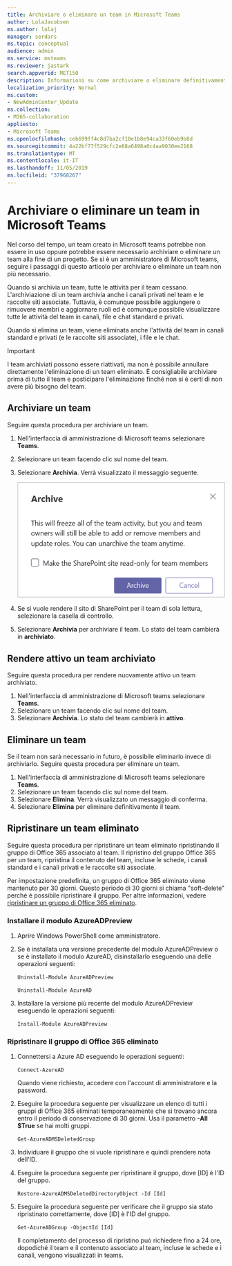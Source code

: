 ```yaml
---
title: Archiviare o eliminare un team in Microsoft Teams
author: LolaJacobsen
ms.author: lolaj
manager: serdars
ms.topic: conceptual
audience: admin
ms.service: msteams
ms.reviewer: jastark
search.appverid: MET150
description: Informazioni su come archiviare o eliminare definitivamente un team.
localization_priority: Normal
ms.custom:
- NewAdminCenter_Update
ms.collection:
- M365-collaboration
appliesto:
- Microsoft Teams
ms.openlocfilehash: ceb699ff4c8d7ba2cf10e1b8e94ca33f60eb9b8d
ms.sourcegitcommit: 4a22bf77f529cfc2e68a6498a0c4aa9030ee2168
ms.translationtype: MT
ms.contentlocale: it-IT
ms.lasthandoff: 11/05/2019
ms.locfileid: "37968267"
---
```

<a name="archive-or-delete-a-team-in-microsoft-teams"></a>Archiviare o eliminare un team in Microsoft Teams
===========================================

Nel corso del tempo, un team creato in Microsoft teams potrebbe non essere in uso oppure potrebbe essere necessario archiviare o eliminare un team alla fine di un progetto. Se si è un amministratore di Microsoft teams, seguire i passaggi di questo articolo per archiviare o eliminare un team non più necessario.

Quando si archivia un team, tutte le attività per il team cessano. L'archiviazione di un team archivia anche i canali privati nel team e le raccolte siti associate.  Tuttavia, è comunque possibile aggiungere o rimuovere membri e aggiornare ruoli ed è comunque possibile visualizzare tutte le attività del team in canali, file e chat standard e privati.

Quando si elimina un team, viene eliminata anche l'attività del team in canali standard e privati (e le raccolte siti associate), i file e le chat.

> [!IMPORTANT]
> I team archiviati possono essere riattivati, ma non è possibile annullare direttamente l'eliminazione di un team eliminato. È consigliabile archiviare prima di tutto il team e posticipare l'eliminazione finché non si è certi di non avere più bisogno del team.

## <a name="archive-a-team"></a>Archiviare un team

Seguire questa procedura per archiviare un team.

1. Nell'interfaccia di amministrazione di Microsoft teams selezionare **Teams**.
2. Selezionare un team facendo clic sul nome del team.
3. Selezionare **Archivia**. Verrà visualizzato il messaggio seguente.

    ![Screenshot del messaggio di archivio di Teams](media/teams-archive-message.png)

4. Se si vuole rendere il sito di SharePoint per il team di sola lettura, selezionare la casella di controllo.
5. Selezionare **Archivia** per archiviare il team. Lo stato del team cambierà in **archiviato**.

## <a name="make-an-archived-team-active"></a>Rendere attivo un team archiviato

Seguire questa procedura per rendere nuovamente attivo un team archiviato.

1. Nell'interfaccia di amministrazione di Microsoft teams selezionare **Teams**.
2. Selezionare un team facendo clic sul nome del team.
3. Selezionare **Archivia**. Lo stato del team cambierà in **attivo**.

## <a name="delete-a-team"></a>Eliminare un team

Se il team non sarà necessario in futuro, è possibile eliminarlo invece di archiviarlo. Seguire questa procedura per eliminare un team.

1.  Nell'interfaccia di amministrazione di Microsoft teams selezionare **Teams**.
2.  Selezionare un team facendo clic sul nome del team.
3.  Selezionare **Elimina**. Verrà visualizzato un messaggio di conferma.
4.  Selezionare **Elimina** per eliminare definitivamente il team.

## <a name="restore-a-deleted-team"></a>Ripristinare un team eliminato

Seguire questa procedura per ripristinare un team eliminato ripristinando il gruppo di Office 365 associato al team. Il ripristino del gruppo Office 365 per un team, ripristina il contenuto del team, incluse le schede, i canali standard e i canali privati e le raccolte siti associate.

Per impostazione predefinita, un gruppo di Office 365 eliminato viene mantenuto per 30 giorni. Questo periodo di 30 giorni si chiama "soft-delete" perché è possibile ripristinare il gruppo. Per altre informazioni, vedere [ripristinare un gruppo di Office 365 eliminato](https://docs.microsoft.com/office365/admin/create-groups/restore-deleted-group).

### <a name="install-the-azureadpreview-module"></a>Installare il modulo AzureADPreview

1. Aprire Windows PowerShell come amministratore.
2. Se è installata una versione precedente del modulo AzureADPreview o se è installato il modulo AzureAD, disinstallarlo eseguendo una delle operazioni seguenti:

    ``` 
    Uninstall-Module AzureADPreview
    ```

    ```
    Uninstall-Module AzureAD
    ```
3. Installare la versione più recente del modulo AzureADPreview eseguendo le operazioni seguenti:

    ```
    Install-Module AzureADPreview
    ```    

### <a name="restore-the-deleted-office-365-group"></a>Ripristinare il gruppo di Office 365 eliminato

1. Connettersi a Azure AD eseguendo le operazioni seguenti:
    ```
    Connect-AzureAD
    ```
    Quando viene richiesto, accedere con l'account di amministratore e la password.  
2. Eseguire la procedura seguente per visualizzare un elenco di tutti i gruppi di Office 365 eliminati temporaneamente che si trovano ancora entro il periodo di conservazione di 30 giorni. Usa il parametro **-All $True** se hai molti gruppi.
    ```
    Get-AzureADMSDeletedGroup
    ``` 
3. Individuare il gruppo che si vuole ripristinare e quindi prendere nota dell'ID.
4. Eseguire la procedura seguente per ripristinare il gruppo, dove [ID] è l'ID del gruppo.
    ```
    Restore-AzureADMSDeletedDirectoryObject -Id [Id]
    ```
5.  Eseguire la procedura seguente per verificare che il gruppo sia stato ripristinato correttamente, dove [ID] è l'ID del gruppo.
    ```
    Get-AzureADGroup -ObjectId [Id]
    ```

    Il completamento del processo di ripristino può richiedere fino a 24 ore, dopodiché il team e il contenuto associato al team, incluse le schede e i canali, vengono visualizzati in teams.
